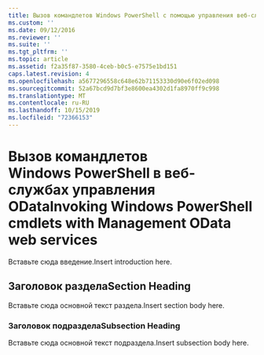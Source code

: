 ```yaml
---
title: Вызов командлетов Windows PowerShell с помощью управления веб-службами OData | Документация Майкрософт
ms.custom: ''
ms.date: 09/12/2016
ms.reviewer: ''
ms.suite: ''
ms.tgt_pltfrm: ''
ms.topic: article
ms.assetid: f2a35f87-3580-4ceb-b0c5-e7575e1bd151
caps.latest.revision: 4
ms.openlocfilehash: a5677296558c648e62b71153330d90e6f02ed098
ms.sourcegitcommit: 52a67bcd9d7bf3e8600ea4302d1fa8970ff9c998
ms.translationtype: MT
ms.contentlocale: ru-RU
ms.lasthandoff: 10/15/2019
ms.locfileid: "72366153"
---
```

# <a name="invoking-windows-powershell-cmdlets-with-management-odata-web-services"></a><span data-ttu-id="8adce-102">Вызов командлетов Windows PowerShell в веб-службах управления OData</span><span class="sxs-lookup"><span data-stu-id="8adce-102">Invoking Windows PowerShell cmdlets with Management OData web services</span></span>

<span data-ttu-id="8adce-103">Вставьте сюда введение.</span><span class="sxs-lookup"><span data-stu-id="8adce-103">Insert introduction here.</span></span>

## <a name="section-heading"></a><span data-ttu-id="8adce-104">Заголовок раздела</span><span class="sxs-lookup"><span data-stu-id="8adce-104">Section Heading</span></span>

<span data-ttu-id="8adce-105">Вставьте сюда основной текст раздела.</span><span class="sxs-lookup"><span data-stu-id="8adce-105">Insert section body here.</span></span>

### <a name="subsection-heading"></a><span data-ttu-id="8adce-106">Заголовок подраздела</span><span class="sxs-lookup"><span data-stu-id="8adce-106">Subsection Heading</span></span>

<span data-ttu-id="8adce-107">Вставьте сюда основной текст подраздела.</span><span class="sxs-lookup"><span data-stu-id="8adce-107">Insert subsection body here.</span></span>